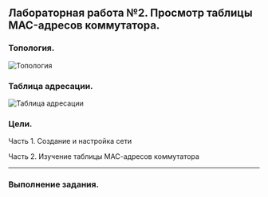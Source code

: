 ## Лабораторная работа №2. Просмотр таблицы MAC-адресов коммутатора.

### Топология.

![Топология](https://github.com/Shure0407/Network_engineer/assets/162669909/a3655b8f-1111-46e0-afde-a4f452b15ce8)

### Таблица адресации.

![Таблица адресации](https://github.com/Shure0407/Network_engineer/assets/162669909/6e538bbb-79ac-49c1-aa91-7e402308064e)

### Цели.

Часть 1. Создание и настройка сети

Часть 2. Изучение таблицы МАС-адресов коммутатора
__________________________________________________________________________________________________________________

### Выполнение задания.


